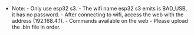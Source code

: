 * Note: - Only use esp32 s3.
        - The wifi name esp32 s3 emits is BAD_USB, it has no password.
        - After connecting to wifi, access the web with the address (192.168.4.1).
        - Commands available on the web
        - Please upload the .bin file in order.
